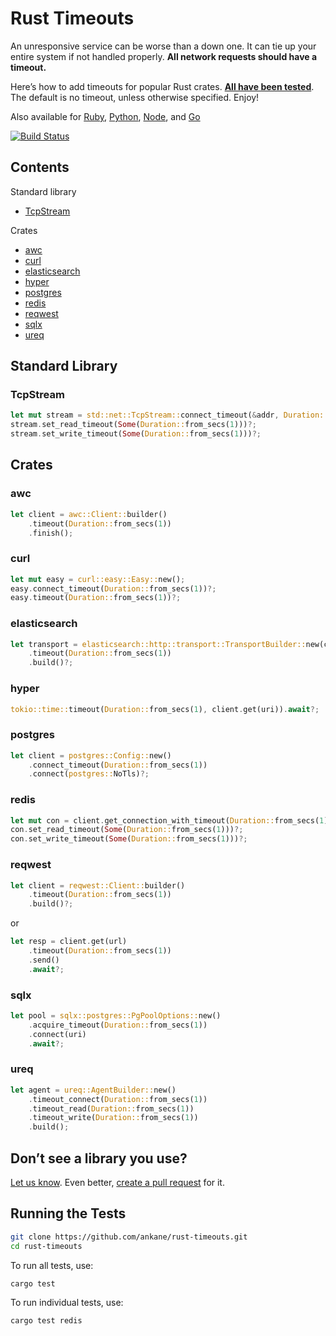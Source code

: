 # Rust Timeouts

An unresponsive service can be worse than a down one. It can tie up your entire system if not handled properly. **All network requests should have a timeout.**

Here’s how to add timeouts for popular Rust crates. **[All have been tested](src)**. The default is no timeout, unless otherwise specified. Enjoy!

Also available for [Ruby](https://github.com/ankane/the-ultimate-guide-to-ruby-timeouts), [Python](https://github.com/ankane/python-timeouts), [Node](https://github.com/ankane/node-timeouts), and [Go](https://github.com/ankane/go-timeouts)

[![Build Status](https://github.com/ankane/rust-timeouts/actions/workflows/build.yml/badge.svg)](https://github.com/ankane/rust-timeouts/actions)

## Contents

Standard library

- [TcpStream](#tcpstream)

Crates

- [awc](#awc)
- [curl](#curl)
- [elasticsearch](#elasticsearch)
- [hyper](#hyper)
- [postgres](#postgres)
- [redis](#redis)
- [reqwest](#reqwest)
- [sqlx](#sqlx)
- [ureq](#ureq)

## Standard Library

### TcpStream

```rust
let mut stream = std::net::TcpStream::connect_timeout(&addr, Duration::from_secs(1))?;
stream.set_read_timeout(Some(Duration::from_secs(1)))?;
stream.set_write_timeout(Some(Duration::from_secs(1)))?;
```

## Crates

### awc

```rust
let client = awc::Client::builder()
    .timeout(Duration::from_secs(1))
    .finish();
```

### curl

```rust
let mut easy = curl::easy::Easy::new();
easy.connect_timeout(Duration::from_secs(1))?;
easy.timeout(Duration::from_secs(1))?;
```

### elasticsearch

```rust
let transport = elasticsearch::http::transport::TransportBuilder::new(conn_pool)
    .timeout(Duration::from_secs(1))
    .build()?;
```

### hyper

```rust
tokio::time::timeout(Duration::from_secs(1), client.get(uri)).await?;
```

### postgres

```rust
let client = postgres::Config::new()
    .connect_timeout(Duration::from_secs(1))
    .connect(postgres::NoTls)?;
```

### redis

```rust
let mut con = client.get_connection_with_timeout(Duration::from_secs(1))?;
con.set_read_timeout(Some(Duration::from_secs(1)))?;
con.set_write_timeout(Some(Duration::from_secs(1)))?;
```

### reqwest

```rust
let client = reqwest::Client::builder()
    .timeout(Duration::from_secs(1))
    .build()?;
```

or

```rust
let resp = client.get(url)
    .timeout(Duration::from_secs(1))
    .send()
    .await?;
```

### sqlx

```rust
let pool = sqlx::postgres::PgPoolOptions::new()
    .acquire_timeout(Duration::from_secs(1))
    .connect(uri)
    .await?;
```

### ureq

```rust
let agent = ureq::AgentBuilder::new()
    .timeout_connect(Duration::from_secs(1))
    .timeout_read(Duration::from_secs(1))
    .timeout_write(Duration::from_secs(1))
    .build();
```

## Don’t see a library you use?

[Let us know](https://github.com/ankane/rust-timeouts/issues/new). Even better, [create a pull request](https://github.com/ankane/rust-timeouts/pulls) for it.

## Running the Tests

```sh
git clone https://github.com/ankane/rust-timeouts.git
cd rust-timeouts
```

To run all tests, use:

```sh
cargo test
```

To run individual tests, use:

```sh
cargo test redis
```
